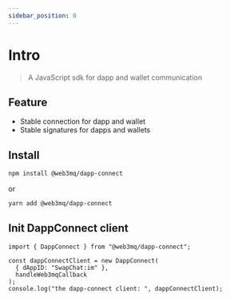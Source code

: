 ```yaml
---
sidebar_position: 0
---
```


# Intro

>  A JavaScript sdk for dapp and wallet communication

## Feature
-  Stable connection for dapp and wallet
- Stable signatures for dapps and wallets
## Install

```bash
npm install @web3mq/dapp-connect
```
or
```bash
yarn add @web3mq/dapp-connect
```
## Init DappConnect client

```tsx
import { DappConnect } from "@web3mq/dapp-connect";

const dappConnectClient = new DappConnect(
  { dAppID: "SwapChat:im" },
  handleWeb3mqCallback
);
console.log("the dapp-connect client: ", dappConnectClient);
```